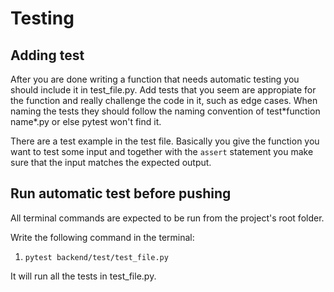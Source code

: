 # Testing

## Adding test

After you are done writing a function that needs automatic testing you should include it in test\_file.py. Add tests that you seem are appropiate for the function and really challenge the code in it, such as edge cases. When naming the tests they should follow the naming convention of test\*function name\*.py or else pytest won't find it.

There are a test example in the test file. Basically you give the function you want to test some input and together with the `assert` statement you make sure that the input matches the expected output.

## Run automatic test before pushing

All terminal commands are expected to be run from the project's root folder.

Write the following command in the terminal:

1. `pytest backend/test/test_file.py`

It will run all the tests in test_file.py.
